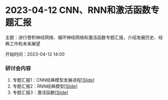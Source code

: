 # 2023-04-12 CNN、RNN和激活函数专题汇报

主题：进行卷积神经网络、循环神经网络和激活函数专题汇报，介绍发展历史、经典工作和未来展望

开始时间：2023-04-12 14:00

### 研讨会内容

1.  专题汇报1：CNN经典模型发展进程[[Slide](../Slide/2023/0412/卷积神经网络.pptx)]
2.  专题汇报2：RNN经典模型[[Slide](../Slide/2023/0412/循环神经网络.pptx)]
3.  专题汇报3：激活函数[[Slide](../Slide/2023/0412/激活函数.pptx)]

